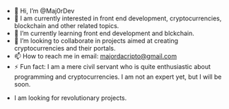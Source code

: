 - 👋 Hi, I’m @Maj0rDev
- 👀 I am currently interested in front end development, cryptocurrencies, blockchain and other related topics.
- 🌱 I’m currently learning front end development and blckchain.
- 💞️ I’m looking to collaborate in projects aimed at creating cryptocurrencies and their portals.
- 📫 How to reach me in email: majordacripto@gmail.com
- ⚡ Fun fact: I am a mere civil servant who is quite enthusiastic about programming and cryptocurrencies. I am not an expert yet, but I will be soon.

* I am looking for revolutionary projects.
